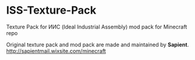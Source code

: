 # ISS-Texture-Pack
Texture Pack for ИИС (Ideal Industrial Assembly) mod pack for Minecraft repo

Original texture pack and mod pack are made and maintained by **Sapient**.
http://sapientmail.wixsite.com/minecraft
